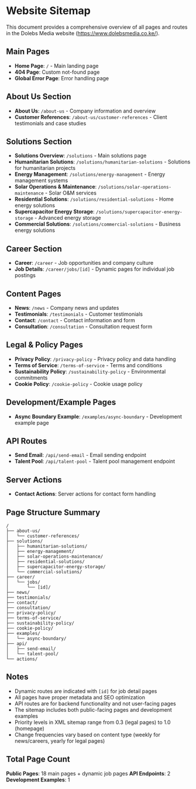 # Website Sitemap

This document provides a comprehensive overview of all pages and routes in the Dolebs Media website (https://www.dolebsmedia.co.ke/).

## Main Pages

- **Home Page**: `/` - Main landing page
- **404 Page**: Custom not-found page
- **Global Error Page**: Error handling page

## About Us Section

- **About Us**: `/about-us` - Company information and overview
- **Customer References**: `/about-us/customer-references` - Client testimonials and case studies

## Solutions Section

- **Solutions Overview**: `/solutions` - Main solutions page
- **Humanitarian Solutions**: `/solutions/humanitarian-solutions` - Solutions for humanitarian projects
- **Energy Management**: `/solutions/energy-management` - Energy management systems
- **Solar Operations & Maintenance**: `/solutions/solar-operations-maintenance` - Solar O&M services
- **Residential Solutions**: `/solutions/residential-solutions` - Home energy solutions
- **Supercapacitor Energy Storage**: `/solutions/supercapacitor-energy-storage` - Advanced energy storage
- **Commercial Solutions**: `/solutions/commercial-solutions` - Business energy solutions

## Career Section

- **Career**: `/career` - Job opportunities and company culture
- **Job Details**: `/career/jobs/[id]` - Dynamic pages for individual job postings

## Content Pages

- **News**: `/news` - Company news and updates
- **Testimonials**: `/testimonials` - Customer testimonials
- **Contact**: `/contact` - Contact information and form
- **Consultation**: `/consultation` - Consultation request form

## Legal & Policy Pages

- **Privacy Policy**: `/privacy-policy` - Privacy policy and data handling
- **Terms of Service**: `/terms-of-service` - Terms and conditions
- **Sustainability Policy**: `/sustainability-policy` - Environmental commitments
- **Cookie Policy**: `/cookie-policy` - Cookie usage policy

## Development/Example Pages

- **Async Boundary Example**: `/examples/async-boundary` - Development example page

## API Routes

- **Send Email**: `/api/send-email` - Email sending endpoint
- **Talent Pool**: `/api/talent-pool` - Talent pool management endpoint

## Server Actions

- **Contact Actions**: Server actions for contact form handling

## Page Structure Summary

```
/
├── about-us/
│   └── customer-references/
├── solutions/
│   ├── humanitarian-solutions/
│   ├── energy-management/
│   ├── solar-operations-maintenance/
│   ├── residential-solutions/
│   ├── supercapacitor-energy-storage/
│   └── commercial-solutions/
├── career/
│   └── jobs/
│       └── [id]/
├── news/
├── testimonials/
├── contact/
├── consultation/
├── privacy-policy/
├── terms-of-service/
├── sustainability-policy/
├── cookie-policy/
├── examples/
│   └── async-boundary/
├── api/
│   ├── send-email/
│   └── talent-pool/
└── actions/
```

## Notes

- Dynamic routes are indicated with `[id]` for job detail pages
- All pages have proper metadata and SEO optimization
- API routes are for backend functionality and not user-facing pages
- The sitemap includes both public-facing pages and development examples
- Priority levels in XML sitemap range from 0.3 (legal pages) to 1.0 (homepage)
- Change frequencies vary based on content type (weekly for news/careers, yearly for legal pages)

## Total Page Count

**Public Pages**: 18 main pages + dynamic job pages
**API Endpoints**: 2
**Development Examples**: 1

 